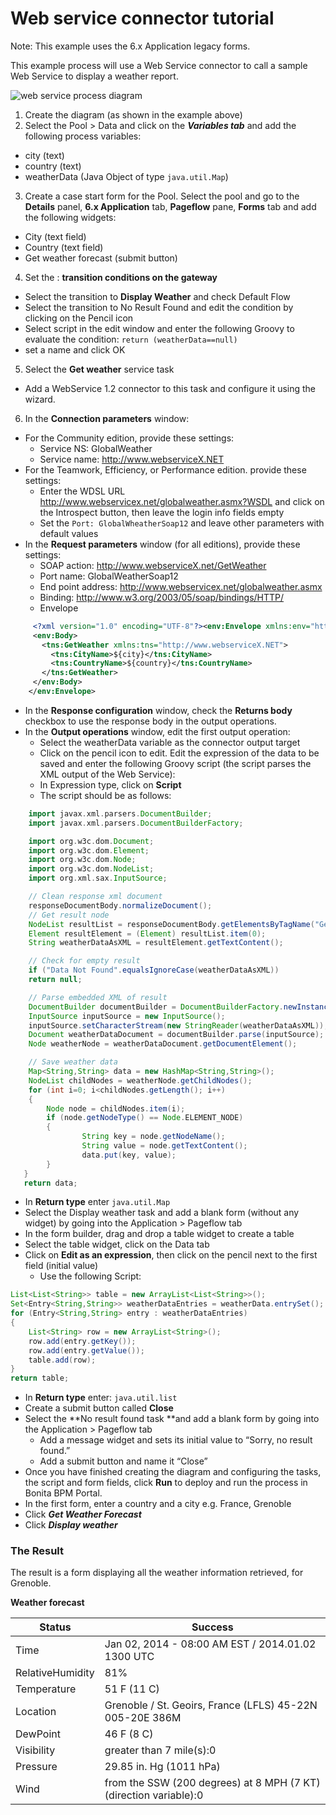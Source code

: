 # Web service connector tutorial

Note: This example uses the 6.x Application legacy forms.

This example process will use a Web Service connector to call a sample Web Service to display a weather report.

![web service process diagram](images/images-6_0/webservice_diagram.png)

1. Create the diagram (as shown in the example above)
2. Select the Pool \> Data and click on the _**Variables tab**_ and add the following process variables:
  * city (text)
  * country (text)
  * weatherData (Java Object of type `java.util.Map`)

3. Create a case start form for the Pool. Select the pool and go to the **Details** panel, **6.x Application** tab, **Pageflow** pane, **Forms** tab and add the following widgets:
  * City (text field)
  * Country (text field)
  * Get weather forecast (submit button)

4. Set the : **transition conditions on the gateway**
  * Select the transition to **Display Weather** and check Default Flow
  * Select the transition to No Result Found and edit the condition by clicking on the Pencil icon
  * Select script in the edit window and enter the following Groovy to evaluate the condition: 
  `return (weatherData==null)`
  * set a name and click OK

5. Select the **Get weather** service task
  * Add a WebService 1.2 connector to this task and configure it using the wizard.

6. In the **Connection parameters** window:
  * For the Community edition, provide these settings:
    * Service NS: GlobalWeather
    * Service name: http://www.webserviceX.NET
  * For the Teamwork, Efficiency, or Performance edition. provide these settings:
    * Enter the WDSL URL http://www.webservicex.net/globalweather.asmx?WSDL and click on the Introspect button, then leave the login info fields empty
    * Set the `Port: GlobalWheatherSoap12` and leave other parameters with default values
  * In the **Request parameters** window (for all editions), provide these settings:
    * SOAP action: http://www.webserviceX.net/GetWeather
    * Port name: GlobalWeatherSoap12
    * End point address: http://www.webservicex.net/globalweather.asmx
    * Binding: http://www.w3.org/2003/05/soap/bindings/HTTP/
    * Envelope 
```xml
     <?xml version="1.0" encoding="UTF-8"?><env:Envelope xmlns:env="http://www.w3.org/2003/05/soap-envelope">
     <env:Body>
       <tns:GetWeather xmlns:tns="http://www.webserviceX.NET">
         <tns:CityName>${city}</tns:CityName>
         <tns:CountryName>${country}</tns:CountryName>
       </tns:GetWeather>
     </env:Body>
    </env:Envelope>
```

  * In the **Response configuration** window, check the **Returns body** checkbox to use the response body in the output operations.
  * In the **Output operations** window, edit the first output operation:
    * Select the weatherData variable as the connector output target
    * Click on the pencil icon to edit. Edit the expression of the data to be saved and enter the following Groovy script (the script parses the XML output of the Web Service):
    * In Expression type, click on **Script**
    * The script should be as follows:

```groovy
    import javax.xml.parsers.DocumentBuilder;
    import javax.xml.parsers.DocumentBuilderFactory;

    import org.w3c.dom.Document;
    import org.w3c.dom.Element;
    import org.w3c.dom.Node;
    import org.w3c.dom.NodeList;
    import org.xml.sax.InputSource;

    // Clean response xml document
    responseDocumentBody.normalizeDocument();
    // Get result node
    NodeList resultList = responseDocumentBody.getElementsByTagName("GetWeatherResult");
    Element resultElement = (Element) resultList.item(0);
    String weatherDataAsXML = resultElement.getTextContent();

    // Check for empty result
    if ("Data Not Found".equalsIgnoreCase(weatherDataAsXML))
    return null;

    // Parse embedded XML of result
    DocumentBuilder documentBuilder = DocumentBuilderFactory.newInstance().newDocumentBuilder();
    InputSource inputSource = new InputSource();
    inputSource.setCharacterStream(new StringReader(weatherDataAsXML));
    Document weatherDataDocument = documentBuilder.parse(inputSource);
    Node weatherNode = weatherDataDocument.getDocumentElement();

    // Save weather data
    Map<String,String> data = new HashMap<String,String>();
    NodeList childNodes = weatherNode.getChildNodes();
    for (int i=0; i<childNodes.getLength(); i++)
    {
        Node node = childNodes.item(i);
        if (node.getNodeType() == Node.ELEMENT_NODE)
        {
                String key = node.getNodeName();
                String value = node.getTextContent();
                data.put(key, value);
        }
   }
   return data;
```
   * In **Return type** enter `java.util.Map` 
  * Select the Display weather task and add a blank form (without any widget) by going into the Application > Pageflow tab
  * In the form builder, drag and drop a table widget to create a table
  * Select the table widget, click on the Data tab
  * Click on **Edit as an expression**, then click on the pencil next to the first field (initial value)
    * Use the following Script:

```groovy
List<List<String>> table = new ArrayList<List<String>>();
Set<Entry<String,String>> weatherDataEntries = weatherData.entrySet();
for (Entry<String,String> entry : weatherDataEntries)
{
    List<String> row = new ArrayList<String>();
    row.add(entry.getKey());
    row.add(entry.getValue());
    table.add(row);
}
return table;
```
   * In **Return type** enter: `java.util.list`
  * Create a submit button called **Close**
  * Select the **No result found task **and add a blank form by going into the Application > Pageflow tab
    * Add a message widget and sets its initial value to “Sorry, no result found.”
    * Add a submit button and name it “Close”
  * Once you have finished creating the diagram and configuring the tasks, the script and form fields, click **Run** to deploy and run the process in Bonita BPM Portal.
  * In the first form, enter a country and a city e.g. France, Grenoble
  * Click _**Get Weather Forecast**_
  * Click _**Display weather**_

### The Result

The result is a form displaying all the weather information retrieved, for Grenoble.

**Weather forecast**

| Status  | Success  |
| ------- | -------- | 
| Time  | Jan 02, 2014 - 08:00 AM EST / 2014.01.02 1300 UTC | 
| RelativeHumidity  | 81%  |
| Temperature  | 51 F (11 C)  |
| Location  | Grenoble / St. Geoirs, France (LFLS) 45-22N 005-20E 386M  | 
| DewPoint  | 46 F (8 C)  |
| Visibility  | greater than 7 mile(s):0  |
| Pressure  | 29.85 in. Hg (1011 hPa)  |
| Wind  | from the SSW (200 degrees) at 8 MPH (7 KT) (direction variable):0  | 
